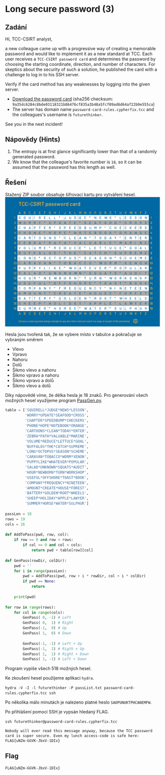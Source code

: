 # Long secure password (3)

## Zadání

Hi, TCC-CSIRT analyst,

a new colleague came up with a progressive way of creating a memorable password and would like to implement it as a new standard at TCC. Each user receives a `TCC-CSIRT password card` and determines the password by choosing the starting coordinate, direction, and number of characters. For skeptics about the security of such a solution, he published the card with a challenge to log in to his SSH server.

Verify if the card method has any weaknesses by logging into the given server.

* [Download the password card](long_secure_password.zip) (sha256 checksum: `9a35dc6284c8bde03118321b86476cf835a3b48a5fcf09ad6d64af22b9e555ca`)
* The server has domain name `password-card-rules.cypherfix.tcc` and the colleagues's username is `futurethinker`.

See you in the next incident!

## Nápovědy (Hints)

1. The entropy is at first glance significantly lower than that of a randomly generated password.
1. We know that the colleague's favorite number is `18`, so it can be assumed that the password has this length as well.

## Řešení

Stažený ZIP soubor obsahuje šifrovací kartu pro vytváření hesel.
![password_card](password_card.png)

Hesla jsou tvořená tak, že se vybere místo v tabulce a pokračuje se vybraným směrem

* Vlevo
* Vpravo
* Nahoru
* Dolů
* Šikmo vlevo a nahoru
* Šikmo vpravo a nahoru
* Šikmo vpravo a dolů
* Šikmo vlevo a dolů

Díky nápovědě víme, že délka hesla je 18 znaků. Pro generování všech možných hesel využijeme program [PassGen.py](PassGen.py).

```python
table = ['SQUIRELL*JUDGE*NEWS*LESSON',
         'WORRY*UPDATE*SEAFOOD*CROSS',
         'CHAPTER*SPEEDBUMP*CHECKERS',
         'PHONE*HOPE*NOTEBOOK*ORANGE',
         'CARTOONS*CLEAN*TODAY*ENTER',
         'ZEBRA*PATH*VALUABLE*MARINE',
         'VOLUME*REDUCE*LETTUCE*GOAL',
         'BUFFALOS*THE*CATCH*SUPREME',
         'LONG*OCTOPUS*SEASON*SCHEME',
         'CARAVAN*TOBACCO*WORM*XENON',
         'PUPPYLIKE*WHATEVER*POPULAR',
         'SALAD*UNKNOWN*SQUATS*AUDIT',
         'HOUR*NEWBORN*TURN*WORKSHOP',
         'USEFUL*OFFSHORE*TOAST*BOOK',
         'COMPANY*FREQUENCY*NINETEEN',
         'AMOUNT*CREATE*HOUSE*FOREST',
         'BATTERY*GOLDEN*ROOT*WHEELS',
         'SHEEP*HOLIDAY*APPLE*LAWYER',
         'SUMMER*HORSE*WATER*SULPHUR']

passLen = 18
rows = 19
cols = 26

def AddToPass(pwd, row, col):
    if row >= 0 and row < rows:
        if col >= 0 and col < cols:
            return pwd + table[row][col]

def GenPass(rowDir, colDir):
    pwd = ''
    for i in range(passLen):
        pwd = AddToPass(pwd, row + i * rowDir, col + i * colDir)
        if pwd == None:
            return

    print(pwd)

for row in range(rows):
    for col in range(cols):
        GenPass( 0, -1) # Left
        GenPass( 0,  1) # Right
        GenPass(-1,  0) # Up
        GenPass( 1,  0) # Down

        GenPass(-1, -1) # Left + Up
        GenPass(-1,  1) # Rigth + Up
        GenPass( 1,  1) # Right + Down
        GenPass( 1, -1) # Left + Down
```

Program vypíše všech 518 možných hesel.

Ke zkoušení hesel použijeme aplikaci `hydra`.

`hydra -V -I -l futurethinker -P passList.txt password-card-rules.cypherfix.tcc ssh`

Po několika málo minutách je nalezeno platné heslo `SAOPUNUKTPHCANEMFW`.

Po přihlášení pomocí SSH je vypsán hledaný FLAG.

`ssh futurethinker@password-card-rules.cypherfix.tcc`

```text
Nobody will ever read this message anyway, because the TCC password card is super secure. Even my lunch access-code is safe here: FLAG{uNZm-GGVK-JbxV-1DIx}
```

## Flag

`FLAG{uNZm-GGVK-JbxV-1DIx}`

